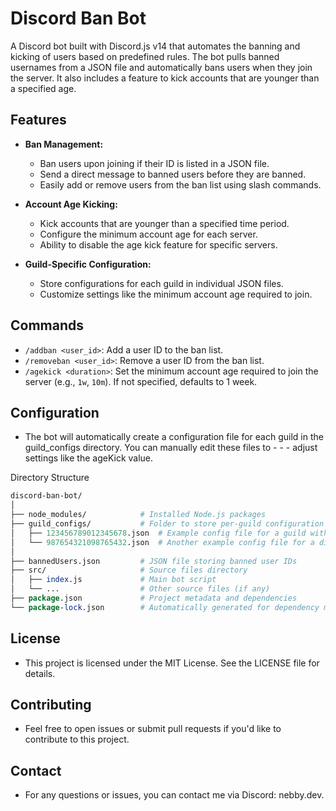 # Discord Ban Bot

A Discord bot built with Discord.js v14 that automates the banning and kicking of users based on predefined rules. The bot pulls banned usernames from a JSON file and automatically bans users when they join the server. It also includes a feature to kick accounts that are younger than a specified age.

## Features

- **Ban Management:**
  - Ban users upon joining if their ID is listed in a JSON file.
  - Send a direct message to banned users before they are banned.
  - Easily add or remove users from the ban list using slash commands.

- **Account Age Kicking:**
  - Kick accounts that are younger than a specified time period.
  - Configure the minimum account age for each server.
  - Ability to disable the age kick feature for specific servers.

- **Guild-Specific Configuration:**
  - Store configurations for each guild in individual JSON files.
  - Customize settings like the minimum account age required to join.

## Commands

- `/addban <user_id>`: Add a user ID to the ban list.
- `/removeban <user_id>`: Remove a user ID from the ban list.
- `/agekick <duration>`: Set the minimum account age required to join the server (e.g., `1w`, `10m`). If not specified, defaults to 1 week.

## Configuration
 - The bot will automatically create a configuration file for each guild in the guild_configs directory. You can manually edit these files to - - - adjust settings like the ageKick value.

Directory Structure

```perl
discord-ban-bot/
│
├── node_modules/            # Installed Node.js packages
├── guild_configs/           # Folder to store per-guild configuration files
│   ├── 123456789012345678.json  # Example config file for a guild with ID 123456789012345678
│   └── 987654321098765432.json  # Another example config file for a different guild
│
├── bannedUsers.json         # JSON file storing banned user IDs
├── src/                     # Source files directory
│   ├── index.js             # Main bot script
│   └── ...                  # Other source files (if any)
├── package.json             # Project metadata and dependencies
└── package-lock.json        # Automatically generated for dependency management
```

## License
- This project is licensed under the MIT License. See the LICENSE file for details.

## Contributing
- Feel free to open issues or submit pull requests if you'd like to contribute to this project.

## Contact
- For any questions or issues, you can contact me via Discord: nebby.dev.
